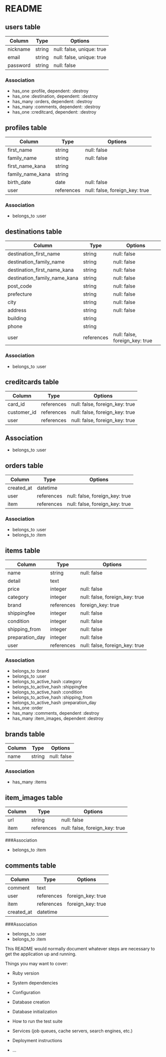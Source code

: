 # README


## users table

|Column|Type|Options|
|------|----| -------|
|nickname|string|null: false, unique: true|
|email|string|null: false, unique: true|
|password|string|null: false|

### Association
- has_one :profile, dependent: :destroy
- has_one :destination, dependent: :destroy
- has_many :orders, dependent: :destroy
- has_many :comments, dependent: :destroy
- has_one :creditcard, dependent: :destroy


## profiles table

|Column|Type|Options|
|------|----|-------|
|first_name|string|null: false|
|family_name|string|null: false|
|first_name_kana|string||null: false|
|family_name_kana|string||null: false|
|birth_date|date|null: false|
|user|references|null: false, foreign_key: true|

### Association
- belongs_to :user


## destinations table

|Column|Type|Options|
|------|----|-------|
|destination_first_name|string|null: false|
|destination_family_name|string|null: false|
|destination_first_name_kana|string|null: false|
|destination_family_name_kana|string|null: false|
|post_code|string|null: false|
|prefecture|string|null: false|
|city|string|null: false|
|address|string|null: false|
|building|string||
|phone|string||
|user|references|null: false, foreign_key: true|

### Association
- belongs_to :user

## creditcards table

|Column|Type|Options|
|------|----|-------|
|card_id|references|null: false, foreign_key: true|
|customer_id|references|null: false, foreign_key: true|
|user|references|null: false, foreign_key: true|
<!-- コードレビューしていないため、referenece型かinteger型なのかはテーブル作成時に要確認 -->

## Association
- belongs_to :user


## orders table
|Column|Type|Options|
|------|----|-------|
|created_at|datetime||
|user|references|null: false, foreign_key: true|
|item|references|null: false, foreign_key: true|

### Association
- belongs_to :user
- belongs_to :item


## items table

|Column|Type|Options|
|------|----|-------|
|name|string|null: false|
|detail|text||
|price|integer|null: false|
|category|integer|null: false, foreign_key: true|
|brand|references|foreign_key: true|
|shippingfee|integer|null: false|
|condition|integer|null: false|
|shipping_from|integer|null: false|
|preparation_day|integer|null: false|
|user|references|null: false, foreign_key: true|
<!-- active_hashを使用するものはreference型ではなくintegerでforeign_keyも使用しない（レビューにて確認） -->
### Association

- belongs_to :brand
- belongs_to :user
- belongs_to_active_hash :category
- belongs_to_active_hash :shippingfee
- belongs_to_active_hash :condition
- belongs_to_active_hash :shipping_from
- belongs_to_active_hash :preparation_day
- has_one :order
- has_many :comments, dependent :destroy
- has_many :item_images, dependent :destroy


## brands table

|Column|Type|Options|
|------|----|-------|
|name|string|null: false|

### Association
- has_many :items


## item_images table

|Column|Type|Options|
|------|----|-------|
|url|string|null: false|
|item|references|null: false, foreign_key: true|

###Association

- belongs_to :item


## comments table

|Column|Type|Options|
|------|----|-------|
|comment|text||
|user|references|foreign_key: true|
|item|references|foreign_key: true|
|created_at|datetime||

###Association

- belongs_to :user
- belongs_to :item



This README would normally document whatever steps are necessary to get the
application up and running.

Things you may want to cover:

* Ruby version

* System dependencies

* Configuration

* Database creation

* Database initialization

* How to run the test suite

* Services (job queues, cache servers, search engines, etc.)

* Deployment instructions

* ...
